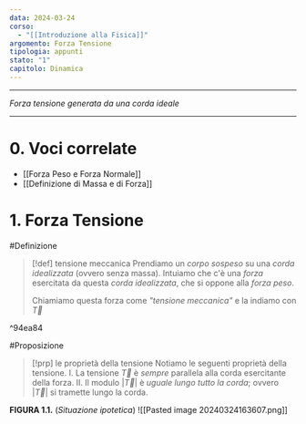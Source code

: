 ```yaml
---
data: 2024-03-24
corso:
  - "[[Introduzione alla Fisica]]"
argomento: Forza Tensione
tipologia: appunti
stato: "1"
capitolo: Dinamica
---
```

- - -
*Forza tensione generata da una corda ideale*
- - -
# 0. Voci correlate
- [[Forza Peso e Forza Normale]]
- [[Definizione di Massa e di Forza]]
# 1. Forza Tensione
#Definizione 
> [!def] tensione meccanica
> Prendiamo un *corpo sospeso* su una *corda idealizzata* (ovvero senza massa). Intuiamo che c'è una *forza* esercitata da questa *corda idealizzata*, che si oppone alla *forza peso*.
> 
> Chiamiamo questa forza come *"tensione meccanica"* e la indiamo con $\vec{T}$

^94ea84

#Proposizione 
> [!prp] le proprietà della tensione
> Notiamo le seguenti proprietà della tensione.
> I. La tensione $\vec{T}$ è *sempre* parallela alla corda esercitante della forza.
> II. Il modulo $|\vec{T}|$ è *uguale lungo tutto la corda*; ovvero $|\vec{T}|$ si tramette lungo la corda.

**FIGURA 1.1.** (*Situazione ipotetica*)
![[Pasted image 20240324163607.png]]